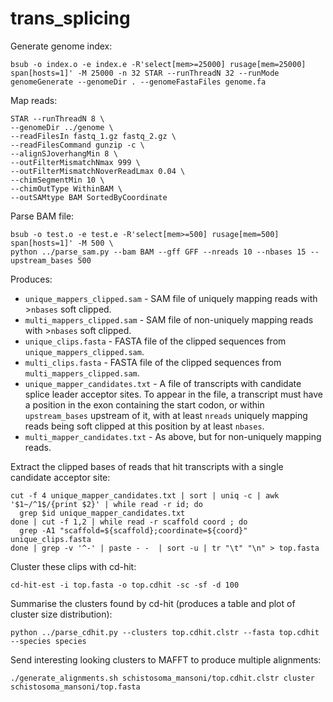# trans_splicing

Generate genome index:

```
bsub -o index.o -e index.e -R'select[mem>=25000] rusage[mem=25000] span[hosts=1]' -M 25000 -n 32 STAR --runThreadN 32 --runMode genomeGenerate --genomeDir . --genomeFastaFiles genome.fa
```

Map reads:

```
STAR --runThreadN 8 \
--genomeDir ../genome \
--readFilesIn fastq_1.gz fastq_2.gz \
--readFilesCommand gunzip -c \
--alignSJoverhangMin 8 \
--outFilterMismatchNmax 999 \
--outFilterMismatchNoverReadLmax 0.04 \
--chimSegmentMin 10 \
--chimOutType WithinBAM \
--outSAMtype BAM SortedByCoordinate
```

Parse BAM file:

```
bsub -o test.o -e test.e -R'select[mem>=500] rusage[mem=500] span[hosts=1]' -M 500 \
python ../parse_sam.py --bam BAM --gff GFF --nreads 10 --nbases 15 --upstream_bases 500
```

Produces:

* ```unique_mappers_clipped.sam``` - SAM file of uniquely mapping reads with >```nbases``` soft clipped.
* ```multi_mappers_clipped.sam``` - SAM file of non-uniquely mapping reads with >```nbases``` soft clipped. 
* ```unique_clips.fasta``` - FASTA file of the clipped sequences from ```unique_mappers_clipped.sam```.
* ```multi_clips.fasta``` - FASTA file of the clipped sequences from ```multi_mappers_clipped.sam```.
* ```unique_mapper_candidates.txt``` - A file of transcripts with candidate splice leader acceptor sites. To appear in the file, a transcript must have a position in the exon containing the start codon, or within ```upstream_bases``` upstream of it, with at least ```nreads``` uniquely mapping reads being soft clipped at this position by at least ```nbases```. 
* ```multi_mapper_candidates.txt``` - As above, but for non-uniquely mapping reads.

Extract the clipped bases of reads that hit transcripts with a single candidate acceptor site:

```
cut -f 4 unique_mapper_candidates.txt | sort | uniq -c | awk '$1~/^1$/{print $2}' | while read -r id; do 
  grep $id unique_mapper_candidates.txt
done | cut -f 1,2 | while read -r scaffold coord ; do 
  grep -A1 "scaffold=${scaffold};coordinate=${coord}" unique_clips.fasta
done | grep -v '^-' | paste - -  | sort -u | tr "\t" "\n" > top.fasta
```

Cluster these clips with cd-hit:

```
cd-hit-est -i top.fasta -o top.cdhit -sc -sf -d 100
```

Summarise the clusters found by cd-hit (produces a table and plot of cluster size distribution):

```
python ../parse_cdhit.py --clusters top.cdhit.clstr --fasta top.cdhit --species species
```

Send interesting looking clusters to MAFFT to produce multiple alignments:

```
./generate_alignments.sh schistosoma_mansoni/top.cdhit.clstr cluster schistosoma_mansoni/top.fasta 
```


